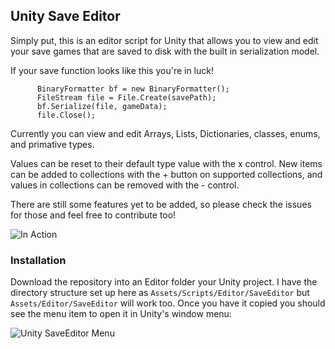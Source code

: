 ## Unity Save Editor

Simply put, this is an editor script for Unity that allows you to view and edit your save games that are saved to disk with the built in serialization model.

If your save function looks like this you're in luck!
```
      BinaryFormatter bf = new BinaryFormatter();
      FileStream file = File.Create(savePath);
      bf.Serialize(file, gameData);
      file.Close();
```

Currently you can view and edit Arrays, Lists, Dictionaries, classes, enums, and primative types.

Values can be reset to their default type value with the x control. New items can be added to collections with the + button on supported collections, and values in collections can be removed with the - control.

There are still some features yet to be added, so please check the issues for those and feel free to contribute too!

![In Action](https://res.cloudinary.com/dillonshook/image/upload/v1574031372/save_editor_xctbss.gif)

### Installation

Download the repository into an Editor folder your Unity project.  I have the directory structure set up here as `Assets/Scripts/Editor/SaveEditor` but `Assets/Editor/SaveEditor` will work too. Once you have it copied you should see the menu item to open it in Unity's window menu:

![Unity SaveEditor Menu](https://res.cloudinary.com/dillonshook/image/upload/v1589589987/SaveEditor_pvj7hk.jpg)

